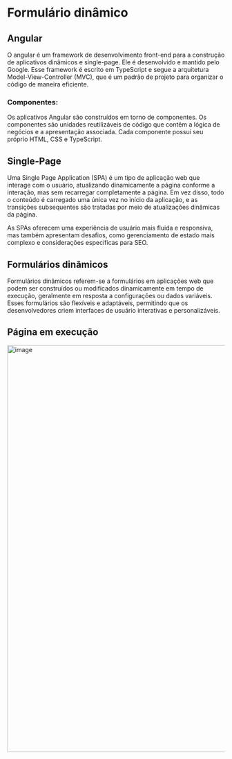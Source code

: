 # Formulário dinâmico
## Angular
O angular é um framework de desenvolvimento front-end para a construção de aplicativos dinâmicos e single-page. Ele é desenvolvido e mantido pelo Google. 
Esse framework é escrito em TypeScript  e segue a arquitetura Model-View-Controller (MVC), que é um padrão de projeto para organizar o código de maneira eficiente.

### Componentes: 
Os aplicativos Angular são construídos em torno de componentes. Os componentes são unidades reutilizáveis de código que contêm a lógica de negócios e a apresentação associada. Cada componente possui seu próprio HTML, CSS e TypeScript.

## Single-Page
Uma Single Page Application (SPA) é um tipo de aplicação web que interage com o usuário, atualizando dinamicamente a página conforme a interação, mas sem recarregar completamente a página. Em vez disso, todo o conteúdo é carregado uma única vez no início da aplicação, e as transições subsequentes são tratadas por meio de atualizações dinâmicas da página.

As SPAs oferecem uma experiência de usuário mais fluida e responsiva, mas também apresentam desafios, como gerenciamento de estado mais complexo e considerações específicas para SEO. 

## Formulários dinâmicos
Formulários dinâmicos referem-se a formulários em aplicações web que podem ser construídos ou modificados dinamicamente em tempo de execução, geralmente em resposta a configurações ou dados variáveis. Esses formulários são flexíveis e adaptáveis, permitindo que os desenvolvedores criem interfaces de usuário interativas e personalizáveis.

## Página em execução 
<img width="941" alt="image" src="https://github.com/sophiatosarr/formul-rio-din-mico/assets/99216420/5341bf26-2114-412c-98eb-8f7c9a1abc7e">
